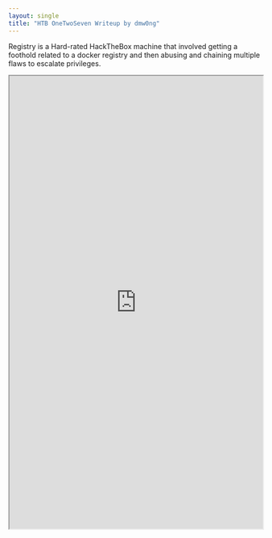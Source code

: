 ```yaml
---
layout: single
title: "HTB OneTwoSeven Writeup by dmw0ng"
---
```


Registry is a Hard-rated HackTheBox machine that involved getting a foothold related to a docker registry and then abusing and chaining multiple flaws to escalate privileges.

[separator]: <> ()


<iframe height="900" src="https://drive.google.com/viewerng/viewer?embedded=true&amp;url=https://birdsarentrealctf.dev/content/dmw0ng/onetwoseven/Hack_the_Box_-_OneTwoSeven.pdf" width="100%"></iframe>
